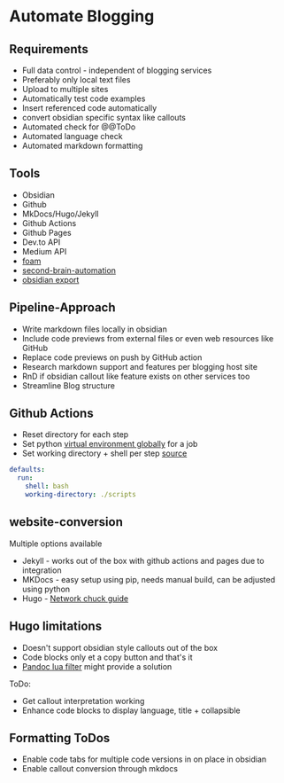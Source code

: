 # Automate Blogging
## Requirements
* Full data control - independent of blogging services
* Preferably only local text files
* Upload to multiple sites
* Automatically test code examples
* Insert referenced code automatically
* convert obsidian specific syntax like callouts
* Automated check for @@ToDo
* Automated language check
* Automated markdown formatting

## Tools
* Obsidian
* Github
* MkDocs/Hugo/Jekyll
* Github Actions
* Github Pages
* Dev.to API
* Medium API
* [foam](https://foambubble.github.io/foam/)
* [second-brain-automation](https://medium.com/design-bootcamp/automating-my-second-brain-how-technology-makes-information-management-effortless-afb2a1e4ab11)
* [obsidian export](https://github.com/zoni/obsidian-export)

## Pipeline-Approach
* Write markdown files locally in obsidian
* Include code previews from external files or even web resources like GitHub
* Replace code previews on push by GitHub action
* Research markdown support and features per blogging host site
* RnD if obsidian callout like feature exists on other services too
* Streamline Blog structure

## Github Actions

* Reset directory for each step
* Set python [virtual environment globally](https://adamj.eu/tech/2023/11/02/github-actions-faster-python-virtual-environments/) for a job
* Set working directory + shell per step [source](https://docs.github.com/en/actions/writing-workflows/choosing-what-your-workflow-does/setting-a-default-shell-and-working-directory)
```yaml
defaults:
  run:
    shell: bash
    working-directory: ./scripts
```

## website-conversion
Multiple options available

* Jekyll - works out of the box with github actions and pages due to integration
* MKDocs - easy setup using pip, needs manual build, can be adjusted using python
* Hugo - [Network chuck guide](https://www.youtube.com/watch?v=dnE7c0ELEH8)

## Hugo limitations
* Doesn't support obsidian style callouts out of the box
* Code blocks only et a copy button and that's it
* [Pandoc lua filter](https://github.com/mokeyish/obsidian-enhancing-export/issues/60) might provide a solution

ToDo:
* Get callout interpretation working
* Enhance code blocks to display language, title + collapsible

## Formatting ToDos
* Enable code tabs for multiple code versions in on place in obsidian
* Enable callout conversion through mkdocs